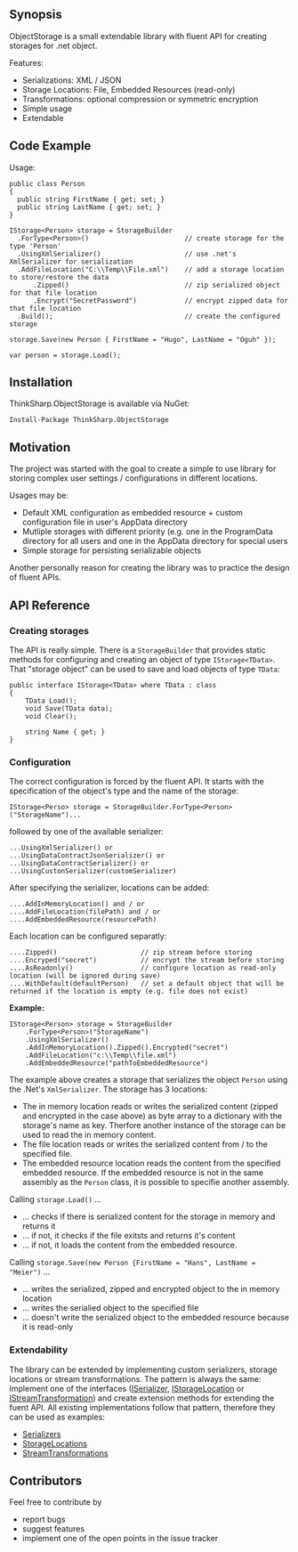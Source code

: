 ## Synopsis

ObjectStorage is a small extendable library with fluent API for creating storages for .net object.

Features:

* Serializations: XML / JSON
* Storage Locations: File, Embedded Resources (read-only)
* Transformations: optional compression or symmetric encryption
* Simple usage
* Extendable

## Code Example

Usage:

    public class Person
    {
      public string FirstName { get; set; }
      public string LastName { get; set; }
    }
    
    IStorage<Person> storage = StorageBuilder
      .ForType<Person>()                        // create storage for the type 'Person'
      .UsingXmlSerializer()                     // use .net's XmlSerializer for serialization      
      .AddFileLocation("C:\\Temp\\File.xml")    // add a storage location to store/restore the data
          .Zipped()                             // zip serialized object for that file location
          .Encrypt("SecretPassword")            // encrypt zipped data for that file location
      .Build();                                 // create the configured storage
    
    storage.Save(new Person { FirstName = "Hugo", LastName = "Oguh" });
    
    var person = storage.Load();

## Installation

ThinkSharp.ObjectStorage is available via NuGet:

    Install-Package ThinkSharp.ObjectStorage
    
## Motivation

The project was started with the goal to create a simple to use library for storing complex user settings / configurations in different locations.

Usages may be:
* Default XML configuration as embedded resource + custom configuration file in user's AppData directory
* Mutliple storages with different priority (e.g. one in the ProgramData directory for all users and one in the AppData directory for special users
* Simple storage for persisting serializable objects

Another personally reason for creating the library was to practice the design of fluent APIs.

## API Reference

### Creating storages

The API is really simple. There is a ```StorageBuilder``` that provides static methods for configuring and creating an object of type ```IStorage<TData>```. That "storage object" can be used to save and load objects of type ```TData```:

    public interface IStorage<TData> where TData : class
    {
        TData Load();
        void Save(TData data);
        void Clear();

        string Name { get; }        
    }
    
### Configuration

The correct configuration is forced by the fluent API. It starts with the specification of the object's type and the name of the storage:

    IStorage<Perso> storage = StorageBuilder.ForType<Person>("StorageName")...
    
followed by one of the available serializer:

    ...UsingXmlSerializer() or
    ...UsingDataContractJsonSerializer() or
    ...UsingDataContractSerializer() or
    ...UsingCustonSerializer(customSerializer) 
     
After specifying the serializer, locations can be added:

    ....AddInMemoryLocation() and / or
    ....AddFileLocation(filePath) and / or
    ....AddEmbeddedResource(resourcePath)
    
Each location can be configured separatly:

    ....Zipped()                     // zip stream before storing                        
    ....Encryped("secret")           // encrypt the stream before storing
    ....AsReadonly()                 // configure location as read-only location (will be ignored during save)
    ....WithDefault(defaultPerson)   // set a default object that will be returned if the location is empty (e.g. file does not exist)
    
**Example:**
    
    IStorage<Person> storage = StorageBuilder
        .ForType<Person>("StorageName")
        .UsingXmlSerializer()               
        .AddInMemoryLocation().Zipped().Encrypted("secret")
        .AddFileLocation("c:\\Temp\\file.xml")
        .AddEmbeddedResource("pathToEmbeddedResource")
       
The example above creates a storage that serializes the object ```Person``` using the .Net's ```XmlSerializer```. The storage has 3 locations:
* The in memory location reads or writes the serialized content (zipped and encrypted in the case above) as byte array to a dictionary with the storage's name as key. Therfore another instance of the storage can be used to read the in memory content.
* The file location reads or writes the serialized content from / to the specified file.
* The embedded resource location reads the content from the specified embedded resource. If the embedded resource is not in the same assembly as the ```Person``` class, it is possible to specifie another assembly.

Calling ```storage.Load()``` ...
* ... checks if there is serialized content for the storage in memory and returns it
* ... if not, it checks if the file exitsts and returns it's content
* ... if not, it loads the content from the embedded resource.

Calling ```storage.Save(new Person {FirstName = "Hans", LastName = "Meier")``` ...
* ... writes the serialized, zipped and encrypted object to the in memory location
* ... writes the serialied object to the specified file
* ... doesn't write the serialized object to the embedded resource because it is read-only

### Extendability

The library can be extended by implementing custom serializers, storage locations or stream transformations. The pattern is always the same: Implement one of the interfaces ([ISerializer](https://github.com/JanDotNet/ThinkSharp.ObjectStorage/blob/master/ObjectStorage/Serializers/ISerializer.cs), [IStorageLocation](https://github.com/JanDotNet/ThinkSharp.ObjectStorage/blob/master/ObjectStorage/Locations/IStorageLocation.cs) or [IStreamTransformation](https://github.com/JanDotNet/ThinkSharp.ObjectStorage/blob/master/ObjectStorage/StreamTransformations/IStreamTransformation.cs)) and create extension methods for extending the fuent API. All existing implementations follow that pattern, therefore they can be used as examples:

* [Serializers](https://github.com/JanDotNet/ThinkSharp.ObjectStorage/tree/master/ObjectStorage/Serializers)
* [StorageLocations](https://github.com/JanDotNet/ThinkSharp.ObjectStorage/tree/master/ObjectStorage/Locations)
* [StreamTransformations](https://github.com/JanDotNet/ThinkSharp.ObjectStorage/tree/master/ObjectStorage/StreamTransformations)

## Contributors

Feel free to contribute by
* report bugs
* suggest features
* implement one of the open points in the issue tracker 
